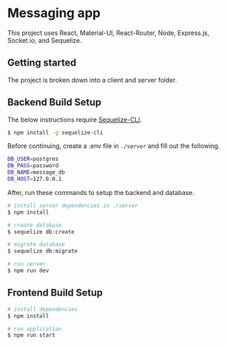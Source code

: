 # Messaging app

This project uses React, Material-UI, React-Router, Node, Express.js, Socket.io, and Sequelize.

## Getting started

The project is broken down into a client and server folder.

## Backend Build Setup

The below instructions require [Sequelize-CLI](https://github.com/sequelize/cli "Sequelize-CLI on github").

```bash
$ npm install -g sequelize-cli
```

Before continuing, create a .env file in `./server` and fill out the following.

```bash
DB_USER=postgres
DB_PASS=password
DB_NAME=message_db
DB_HOST=127.0.0.1
```

After, run these commands to setup the backend and database.

```bash
# install server dependencies in ./server
$ npm install

# create database
$ sequelize db:create

# migrate database
$ sequelize db:migrate

# run server
$ npm run dev
```

## Frontend Build Setup

```bash
# install dependencies
$ npm install

# run application
$ npm run start
```

